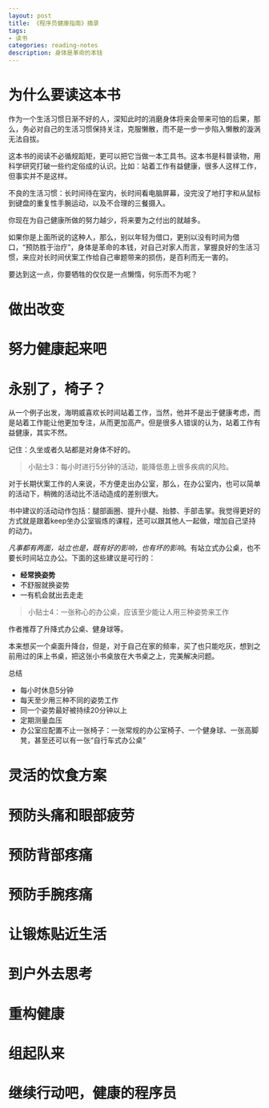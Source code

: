 ```yaml
---
layout: post
title: 《程序员健康指南》摘录
tags:
- 读书
categories: reading-notes
description: 身体是革命的本钱
---
```


# 为什么要读这本书

作为一个生活习惯日渐不好的人，深知此时的消磨身体将来会带来可怕的后果，那么，务必对自己的生活习惯保持关注，克服懒散，而不是一步一步陷入懒散的漩涡无法自拔。

这本书的阅读不必循规蹈矩，更可以把它当做一本工具书。这本书是科普读物，用科学研究打破一些约定俗成的认识。比如：站着工作有益健康，很多人这样工作，但事实并不是这样。

不良的生活习惯：长时间待在室内，长时间看电脑屏幕，没完没了地打字和从鼠标到键盘的重复性手腕运动，以及不合理的三餐摄入。

你现在为自己健康所做的努力越少，将来要为之付出的就越多。

如果你是上面所说的这种人，那么，别以年轻为借口，更别以没有时间为借口，“预防胜于治疗”，身体是革命的本钱，对自己对家人而言，掌握良好的生活习惯，来应对长时间伏案工作给自己审题带来的损伤，是百利而无一害的。

要达到这一点，你要牺牲的仅仅是一点懒惰，何乐而不为呢？


# 做出改变
# 努力健康起来吧
# 永别了，椅子？
从一个例子出发，海明威喜欢长时间站着工作，当然，他并不是出于健康考虑，而是站着工作能让他更加专注，从而更加高产。但是很多人错误的认为，站着工作有益健康，其实不然。

记住：久坐或者久站都是对身体不好的。

> 小贴士3：每小时进行5分钟的活动，能降低患上很多疾病的风险。

对于长期伏案工作的人来说，不方便走出办公室，那么，在办公室内，也可以简单的活动下，稍微的活动比不活动造成的差别很大。

书中建议的活动动作包括：腿部画圈、提升小腿、抬膝、手部击掌。我觉得更好的方式就是跟着keep坐办公室锻炼的课程，还可以跟其他人一起做，增加自己坚持的动力。

*凡事都有两面，站立也是，既有好的影响，也有坏的影响*。有站立式办公桌，也不要长时间站立办公。下面的这些建议是可行的：
* **经常换姿势**
* 不舒服就换姿势
* 一有机会就出去走走

> 小贴士4：一张称心的办公桌，应该至少能让人用三种姿势来工作

作者推荐了升降式办公桌、健身球等。

本来想买一个桌面升降台，但是，对于自己在家的频率，买了也只能吃灰，想到之前用过的床上书桌，把这张小书桌放在大书桌之上，完美解决问题。

总结
* 每小时休息5分钟
* 每天至少用三种不同的姿势工作
* 同一个姿势最好被持续20分钟以上
* 定期测量血压
* 办公室应配置不止一张椅子：一张常规的办公室椅子、一个健身球、一张高脚凳，甚至还可以有一张“自行车式办公桌”


# 灵活的饮食方案
# 预防头痛和眼部疲劳
# 预防背部疼痛
# 预防手腕疼痛
# 让锻炼贴近生活
# 到户外去思考
# 重构健康
# 组起队来
# 继续行动吧，健康的程序员
